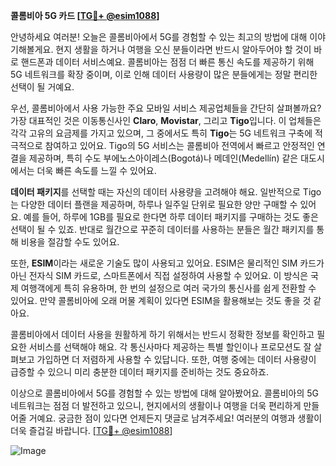 **콜롬비아 5G 카드 [[TG💪+ @esim1088](https://t.me/s/esim1088)]**

안녕하세요 여러분! 오늘은 콜롬비아에서 5G를 경험할 수 있는 최고의 방법에 대해 이야기해볼게요. 현지 생활을 하거나 여행을 오신 분들이라면 반드시 알아두어야 할 것이 바로 핸드폰과 데이터 서비스예요. 콜롬비아는 점점 더 빠른 통신 속도를 제공하기 위해 5G 네트워크를 확장 중이며, 이로 인해 데이터 사용량이 많은 분들에게는 정말 편리한 선택이 될 거예요.

우선, 콜롬비아에서 사용 가능한 주요 모바일 서비스 제공업체들을 간단히 살펴볼까요? 가장 대표적인 것은 이동통신사인 **Claro**, **Movistar**, 그리고 **Tigo**입니다. 이 업체들은 각각 고유의 요금제를 가지고 있으며, 그 중에서도 특히 **Tigo**는 5G 네트워크 구축에 적극적으로 참여하고 있어요. Tigo의 5G 서비스는 콜롬비아 전역에서 빠르고 안정적인 연결을 제공하며, 특히 수도 부에노스아이레스(Bogotá)나 메데인(Medellín) 같은 대도시에서는 더욱 빠른 속도를 느낄 수 있어요.

**데이터 패키지**를 선택할 때는 자신의 데이터 사용량을 고려해야 해요. 일반적으로 Tigo는 다양한 데이터 플랜을 제공하며, 하루나 일주일 단위로 필요한 양만 구매할 수 있어요. 예를 들어, 하루에 1GB를 필요로 한다면 하루 데이터 패키지를 구매하는 것도 좋은 선택이 될 수 있죠. 반대로 월간으로 꾸준히 데이터를 사용하는 분들은 월간 패키지를 통해 비용을 절감할 수도 있어요.

또한, **ESIM**이라는 새로운 기술도 많이 사용되고 있어요. ESIM은 물리적인 SIM 카드가 아닌 전자식 SIM 카드로, 스마트폰에서 직접 설정하여 사용할 수 있어요. 이 방식은 국제 여행객에게 특히 유용하며, 한 번의 설정으로 여러 국가의 통신사를 쉽게 전환할 수 있어요. 만약 콜롬비아에 오래 머물 계획이 있다면 ESIM을 활용해보는 것도 좋을 것 같아요.

콜롬비아에서 데이터 사용을 원활하게 하기 위해서는 반드시 정확한 정보를 확인하고 필요한 서비스를 선택해야 해요. 각 통신사마다 제공하는 특별 할인이나 프로모션도 잘 살펴보고 가입하면 더 저렴하게 사용할 수 있답니다. 또한, 여행 중에는 데이터 사용량이 급증할 수 있으니 미리 충분한 데이터 패키지를 준비하는 것도 중요하죠.

이상으로 콜롬비아에서 5G를 경험할 수 있는 방법에 대해 알아봤어요. 콜롬비아의 5G 네트워크는 점점 더 발전하고 있으니, 현지에서의 생활이나 여행을 더욱 편리하게 만들어줄 거예요. 궁금한 점이 있다면 언제든지 댓글로 남겨주세요! 여러분의 여행과 생활이 더욱 즐겁길 바랍니다. [[TG💪+ @esim1088](https://t.me/s/esim1088)]

![Image](https://i.postimg.cc/Y0z9fWf4/image.png)